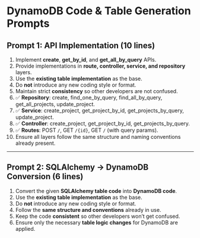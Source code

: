 # DynamoDB Code & Table Generation Prompts

## Prompt 1: API Implementation (10 lines)
1. Implement **create**, **get_by_id**, and **get_all_by_query** APIs.  
2. Provide implementations in **route, controller, service, and repository** layers.  
3. Use the **existing table implementation** as the base.  
4. Do **not** introduce any new coding style or format.  
5. Maintain strict **consistency** so other developers are not confused.  
6. ✅ **Repository**: create, find_one_by_query, find_all_by_query, get_all_projects, update_project.  
7. ✅ **Service**: create_project, get_project_by_id, get_projects_by_query, update_project.  
8. ✅ **Controller**: create_project, get_project_by_id, get_projects_by_query.  
9. ✅ **Routes**: POST `/`, GET `/{id}`, GET `/` (with query params).  
10. Ensure all layers follow the same structure and naming conventions already present.  

---

## Prompt 2: SQLAlchemy → DynamoDB Conversion (6 lines)
1. Convert the given **SQLAlchemy table code** into **DynamoDB code**.  
2. Use the **existing table implementation** as the base.  
3. Do **not** introduce any new coding style or format.  
4. Follow the **same structure and conventions** already in use.  
5. Keep the code **consistent** so other developers won’t get confused.  
6. Ensure only the necessary **table logic changes** for DynamoDB are applied.

